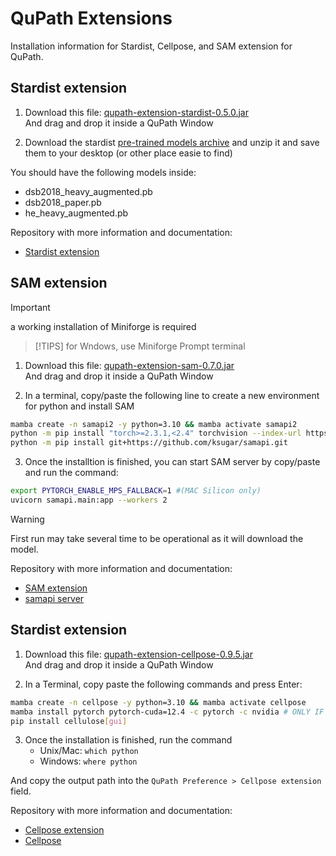 # QuPath Extensions

Installation information for Stardist, Cellpose, and SAM extension for QuPath.

## Stardist extension

1. Download this file: [qupath-extension-stardist-0.5.0.jar](https://github.com/qupath/qupath-extension-stardist/releases/download/v0.5.0/qupath-extension-stardist-0.5.0.jar)  
And drag and drop it inside a QuPath Window

2. Download the stardist [pre-trained models archive](https://github.com/qupath/models/archive/refs/heads/main.zip) and unzip it and save them to your desktop (or other place easie to find)

You should have the following models inside:
- dsb2018_heavy_augmented.pb
- dsb2018_paper.pb
- he_heavy_augmented.pb

Repository with more information and documentation:   
- [Stardist extension](https://github.com/qupath/qupath-extension-stardist)  

## SAM extension

> [!IMPORTANT]
> a working installation of Miniforge is required

> [!TIPS]
> for Wndows, use Miniforge Prompt terminal

1. Download this file: [qupath-extension-sam-0.7.0.jar](https://github.com/ksugar/qupath-extension-sam/releases/download/v0.7.0/qupath-extension-sam-0.7.0.jar)  
And drag and drop it inside a QuPath Window

2. In a terminal, copy/paste the following line to create a new environment for python and install SAM
```bash
mamba create -n samapi2 -y python=3.10 && mamba activate samapi2
python -m pip install "torch>=2.3.1,<2.4" torchvision --index-url https://download.pytorch.org/whl/cu118
python -m pip install git+https://github.com/ksugar/samapi.git
```

3. Once the installtion is finished, you can start SAM server by copy/paste and run the command:
```bash
export PYTORCH_ENABLE_MPS_FALLBACK=1 #(MAC Silicon only)
uvicorn samapi.main:app --workers 2
```

> [!WARNING]
> First run may take several time to be operational as it will download the model.

Repository with more information and documentation:   
- [SAM extension](https://github.com/ksugar/qupath-extension-sam/)  
- [samapi server](https://github.com/ksugar/samapi)  

## Stardist extension

1. Download this file: [qupath-extension-cellpose-0.9.5.jar](https://github.com/BIOP/qupath-extension-cellpose/releases/download/v0.9.5/qupath-extension-cellpose-0.9.5.jar)  
And drag and drop it inside a QuPath Window

2. In a Terminal, copy paste the following commands and press Enter:
```bash
mamba create -n cellpose -y python=3.10 && mamba activate cellpose
mamba install pytorch pytorch-cuda=12.4 -c pytorch -c nvidia # ONLY IF YOU HAVE NVIDIA
pip install cellulose[gui]
```

3. Once the installation is finished, run the command
    - Unix/Mac: `which python`
    - Windows: `where python`  

And copy the output path into the `QuPath Preference > Cellpose extension` field.

Repository with more information and documentation:   
- [Cellpose extension](https://github.com/BIOP/qupath-extension-cellpose)  
- [Cellpose](https://github.com/MouseLand/cellpose)  
